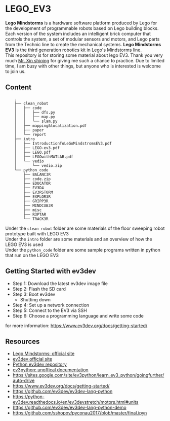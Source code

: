 # LEGO_EV3
**Lego Mindstorms** is a hardware software platform produced by Lego for the development of programmable robots based on Lego building blocks. Each version of the system includes an intelligent brick computer that controls the system, a set of modular sensors and motors, and Lego parts from the Technic line to create the mechanical systems. **Lego Mindstorms EV3** is the third generation robotics kit in Lego's Mindstorms line.<br/>
This repository is for storing some material about lego EV3. Thank you very much [Mr. Xin shiqing](https://www.xinshiqing.com) for giving me such a chance to practice. Due to limited time, I am busy with other things, but anyone who is interested is welcome to join us.
## Content
        .
        ├── clean_robot   
        │   ├── code
        │   │   ├── dfs.py
        │   │   ├── map.py
        │   │   └── slam.py
        │   ├── mapping&localization.pdf
        │   ├── paper
        │   └── report
        ├── intro
        │   ├── IntroductionToLeGoMindstromsEV3.pdf
        │   ├── LEGO-ev3.pdf
        │   ├── LEGO.pdf
        │   ├── LEGOwithMATLAB.pdf
        │   └── vedio
        │       └── vedio.zip
        └── python_code
            ├── BALANC3R
            ├── code.zip
            ├── EDUCATOR
            ├── EV3D4
            ├── EV3RSTORM
            ├── EXPLOR3R
            ├── GRIPP3R
            ├── MINDCUB3R
            ├── misc
            ├── R3PTAR
            └── TRACK3R
Under the ```clean robot``` folder are some materials of the floor sweeping robot prototype built with LEGO EV3  <br/>
Under the ```intro``` folder are some materials and an overview of how the LEGO EV3 is used  <br/>
Under the ```python_code``` folder are some sample programs written in python that run on the LEGO EV3  <br/>

## Getting Started with ev3dev

- Step 1: Download the latest ev3dev image file
- Step 2: Flash the SD card
- Step 3: Boot ev3dev
    - Shutting down
- Step 4: Set up a network connection
- Step 5: Connect to the EV3 via SSH
- Step 6: Choose a programming language and write some code

for more information: <https://www.ev3dev.org/docs/getting-started/>

## Resources

+ [Lego Mindstorms: official site](https://www.lego.com/en-us/mindstorms)
+ [ev3dev official site](http://www.ev3dev.org)
+ [Python ev3dev repository](https://github.com/rhempel/ev3dev-lang-python)
+ [ev3python: unoffical documentation](http://ev3python.com)
+ <https://sites.google.com/site/ev3python/learn_ev3_python/goingfurther/auto-drive>
+ <https://www.ev3dev.org/docs/getting-started/>
+ <https://github.com/ev3dev/ev3dev-lang-python>
+ <https://python-ev3dev.readthedocs.io/en/ev3devstretch/motors.html#units>
+ <https://github.com/ev3dev/ev3dev-lang-python-demo>
+ <https://github.com/sshopov/pyconau2017/blob/master/final.ipyn>

